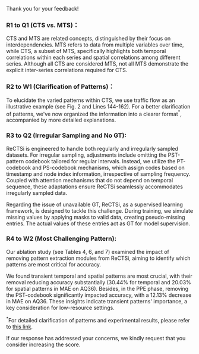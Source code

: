 Thank you for your feedback!
### R1 to Q1 (CTS vs. MTS)：
CTS and MTS are related concepts, distinguished by their focus on interdependencies. MTS refers to data from multiple variables over time, while CTS, a subset of MTS, specifically highlights both temporal correlations within each series and spatial correlations among different series. Although all CTS are considered MTS, not all MTS demonstrate the explicit inter-series correlations required for CTS.
### R2 to W1 (Clarification of Patterns)：
To elucidate the varied patterns within CTS, we use traffic flow as an illustrative example (see Fig. 2 and Lines 144-162). For a better clarification of patterns, we've now organized the information into a clearer format$^*$, accompanied by more detailed explanations.
### R3 to Q2 (Irregular Sampling and No GT):
ReCTSi is engineered to handle both regularly and irregularly sampled datasets. For irregular sampling, adjustments include omitting the PST-pattern codebook tailored for regular intervals. Instead, we utilize the PT-codebook and PS-codebook mechanisms, which assign codes based on timestamp and node index information, irrespective of sampling frequency. Coupled with attention mechanisms that do not depend on temporal sequence, these adaptations ensure ReCTSi seamlessly accommodates irregularly sampled data.

Regarding the issue of unavailable GT, ReCTSi, as a supervised learning framework, is designed to tackle this challenge. During training, we simulate missing values by applying masks to valid data, creating pseudo-missing entries. The actual values of these entries act as GT for model supervision.
### R4 to W2 (Most Challenging Pattern):
Our ablation study (see Tables 4, 6, and 7) examined the impact of removing pattern extraction modules from ReCTSi, aiming to identify which patterns are most critical for accuracy.

We found transient temporal and spatial patterns are most crucial, with their removal reducing accuracy substantially (30.44% for temporal and 20.03% for spatial patterns in MAE on AQ36). Besides, in the PPE phase, removing the PST-codebook significantly impacted accuracy, with a 12.13% decrease in MAE on AQ36. These insights indicate transient patterns' importance, a key consideration for low-resource settings. 

$^*$For detailed clarification of patterns and experimental results, please refer to [this link](bit.ly/49ADwMX).

If our response has addressed your concerns, we kindly request that you consider increasing the score.
